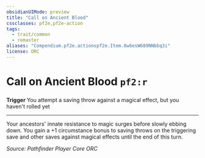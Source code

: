 ```yaml
---
obsidianUIMode: preview
title: "Call on Ancient Blood"
cssclasses: pf2e,pf2e-action
tags:
  - trait/common
  - remaster
aliases: "Compendium.pf2e.actionspf2e.Item.8w6esW689NNbbq3i"
license: ORC
---
```

# Call on Ancient Blood `pf2:r`

### 






**Trigger** You attempt a saving throw against a magical effect, but you haven't rolled yet

* * *

Your ancestors' innate resistance to magic surges before slowly ebbing down. You gain a +1 circumstance bonus to saving throws on the triggering save and other saves against magical effects until the end of this turn.

*Source: Pathfinder Player Core*
*ORC*